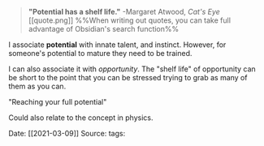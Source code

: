 
> **"Potential has a shelf life."**
> -Margaret Atwood, *Cat's Eye* [[quote.png]] 
%%When writing out quotes, you can take full advantage of Obsidian's search function%%

I associate **potential** with innate talent, and instinct. However, for someone's potential to mature they need to be trained. 

I can also associate it with *opportunity*. The "shelf life" of opportunity can be short to the point that you can be stressed trying to grab as many of them as you can. 

"Reaching your full potential"

Could also relate to the concept in physics. 

Date: [[2021-03-09]]
Source: 
tags: